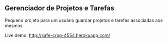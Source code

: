 ## Gerenciador de Projetos e Tarefas

Pequeno projeto para um usuário guardar projetos e tarefas associadas aos mesmos.

Live demo: http://safe-crag-4554.herokuapp.com/

